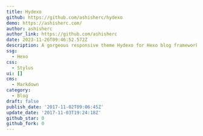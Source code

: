 ```yaml
---
title: Hydexo
github: https://github.com/ashisherc/hydexo
demo: https://ashisherc.com/
author: ashisherc
author_link: https://github.com/ashisherc
date: 2023-11-26T09:46:52.572Z
description: A gorgeous responsive theme Hydexo for Hexo blog framework
ssg:
  - Hexo
css:
  - Stylus
ui: []
cms:
  - Markdown
category:
  - Blog
draft: false
publish_date: '2017-11-02T09:06:45Z'
update_date: '2017-11-03T19:24:18Z'
github_star: 0
github_fork: 0
---
```

